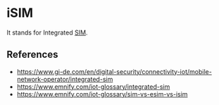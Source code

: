 # iSIM

It stands for Integrated [SIM](networking/telecom/sim).

## References

- https://www.gi-de.com/en/digital-security/connectivity-iot/mobile-network-operator/integrated-sim
- https://www.emnify.com/iot-glossary/integrated-sim
- https://www.emnify.com/iot-glossary/sim-vs-esim-vs-isim
